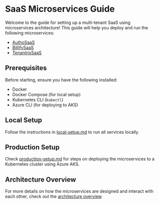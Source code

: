 # SaaS Microservices Guide

Welcome to the guide for setting up a multi-tenant SaaS using microservices architecture! This guide will help you deploy and run the following microservices:
- [AuthoSaaS](https://github.com/ThatLadyDev/autho-saas)
- [BillifySaaS](https://github.com/ThatLadyDev/billify-saas)
- [TenantrixSaaS](https://github.com/ThatLadyDev/tenantrix-saas)

## Prerequisites

Before starting, ensure you have the following installed:
- Docker
- Docker Compose (for local setup)
- Kubernetes CLI (`kubectl`)
- Azure CLI (for deploying to AKS)

## Local Setup

Follow the instructions in [local-setup.md](local-setup.md) to run all services locally.

## Production Setup

Check [production-setup.md](production-setup.md) for steps on deploying the microservices to a Kubernetes cluster using Azure AKS.

## Architecture Overview

For more details on how the microservices are designed and interact with each other, check out the [architecture overview](architecture-overview.md).
